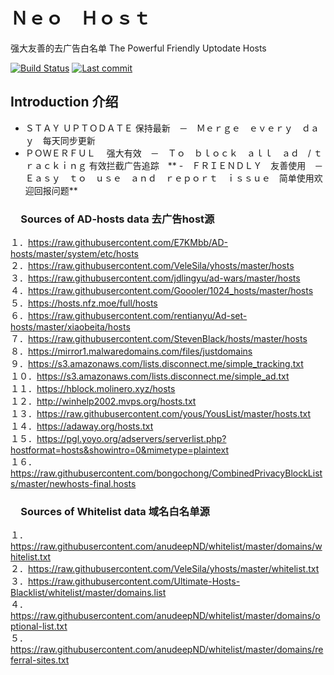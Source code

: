 # Ｎｅｏ　Ｈｏｓｔ

强大友善的去广告白名单
The Powerful Friendly Uptodate Hosts

[![Build Status](https://img.shields.io/github/workflow/status/neodevpro/Custom_ADHost_Whitelist/CI/master)](https://github.com/neodevpro/Custom_ADHost_Whitelist/actions?workflow=CI)
[![Last commit](https://img.shields.io/github/last-commit/neodevpro/Custom_ADHost_Whitelist.svg)](https://github.com/neodevpro/Custom_ADHost_Whitelist/commit/master)

## Introduction 介绍

- ＳＴＡＹ ＵＰＴＯＤＡＴＥ 保持最新　－　Ｍｅｒｇｅ　ｅｖｅｒｙ　ｄａｙ　每天同步更新
- ＰＯＷＥＲＦＵＬ　 强大有效　－　Ｔｏ　ｂｌｏｃｋ　ａｌｌ　ａｄ　/ ｔｒａｃｋｉｎｇ  有效拦截广告追踪　**
-　ＦＲＩＥＮＤＬＹ　友善使用　－　Ｅａｓｙ　ｔｏ　ｕｓｅ　ａｎｄ　ｒｅｐｏｒｔ　ｉｓｓｕｅ　简单使用欢迎回报问题**


### 　Sources of AD-hosts data 去广告host源
１．https://raw.githubusercontent.com/E7KMbb/AD-hosts/master/system/etc/hosts<br/>
２．https://raw.githubusercontent.com/VeleSila/yhosts/master/hosts<br/>
３．https://raw.githubusercontent.com/jdlingyu/ad-wars/master/hosts<br/>
４．https://raw.githubusercontent.com/Goooler/1024_hosts/master/hosts<br/>
５．https://hosts.nfz.moe/full/hosts<br/>
６．https://raw.githubusercontent.com/rentianyu/Ad-set-hosts/master/xiaobeita/hosts<br/>
７．https://raw.githubusercontent.com/StevenBlack/hosts/master/hosts<br/>
８．https://mirror1.malwaredomains.com/files/justdomains <br/>
９．https://s3.amazonaws.com/lists.disconnect.me/simple_tracking.txt<br/>
１０．https://s3.amazonaws.com/lists.disconnect.me/simple_ad.txt<br/>
１１．https://hblock.molinero.xyz/hosts<br/>
１２．http://winhelp2002.mvps.org/hosts.txt<br/>
１３．https://raw.githubusercontent.com/yous/YousList/master/hosts.txt<br/>
１４．https://adaway.org/hosts.txt<br/>
１５．https://pgl.yoyo.org/adservers/serverlist.php?hostformat=hosts&showintro=0&mimetype=plaintext<br/>
１６．https://raw.githubusercontent.com/bongochong/CombinedPrivacyBlockLists/master/newhosts-final.hosts<br/>

### 　Sources of Whitelist data 域名白名单源
１．https://raw.githubusercontent.com/anudeepND/whitelist/master/domains/whitelist.txt<br/>
２．https://raw.githubusercontent.com/VeleSila/yhosts/master/whitelist.txt<br/>
３．https://raw.githubusercontent.com/Ultimate-Hosts-Blacklist/whitelist/master/domains.list<br/>
４．https://raw.githubusercontent.com/anudeepND/whitelist/master/domains/optional-list.txt<br/>
５．https://raw.githubusercontent.com/anudeepND/whitelist/master/domains/referral-sites.txt<br/>

